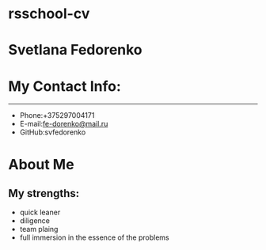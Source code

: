 # rsschool-cv

# Svetlana Fedorenko

# My Contact Info:
***

* Phone:+375297004171
* E-mail:fe-dorenko@mail.ru 
* GitHub:svfedorenko

# About Me

## My strengths:
* quick leaner
* diligence
* team plaing
* full immersion in the essence of the problems



